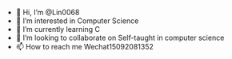 - 👋 Hi, I’m @Lin0068
- 👀 I’m interested in Computer Science
- 🌱 I’m currently learning C
- 💞️ I’m looking to collaborate on Self-taught in computer science
- 📫 How to reach me Wechat15092081352

<!---
Lin0068/Lin0068 is a ✨ special ✨ repository because its `README.md` (this file) appears on your GitHub profile.
You can click the Preview link to take a look at your changes.
--->
